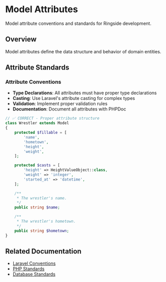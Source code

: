 # Model Attributes

Model attribute conventions and standards for Ringside development.

## Overview

Model attributes define the data structure and behavior of domain entities.

## Attribute Standards

### Attribute Conventions
- **Type Declarations**: All attributes must have proper type declarations
- **Casting**: Use Laravel's attribute casting for complex types
- **Validation**: Implement proper validation rules
- **Documentation**: Document all attributes with PHPDoc

```php
// ✅ CORRECT - Proper attribute structure
class Wrestler extends Model
{
    protected $fillable = [
        'name',
        'hometown',
        'height',
        'weight',
    ];

    protected $casts = [
        'height' => HeightValueObject::class,
        'weight' => 'integer',
        'started_at' => 'datetime',
    ];

    /**
     * The wrestler's name.
     */
    public string $name;

    /**
     * The wrestler's hometown.
     */
    public string $hometown;
}
```

## Related Documentation
- [Laravel Conventions](../guidelines/laravel.md)
- [PHP Standards](../guidelines/php.md)
- [Database Standards](../guidelines/database.md)
